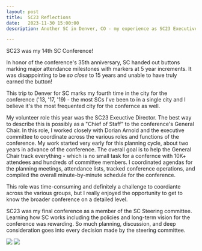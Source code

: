 ```yaml
---
layout: post
title:  SC23 Reflections
date:   2023-11-30 15:00:00
description: Another SC in Denver, CO - my experience as SC23 Executive Director and second SC as SIGHPC Chair.

---
```


SC23 was my 14th SC Conference! 

In honor of the conference's 35th anniversary, SC handed out buttons marking major attendance milestones with markers at 5 year increments. It was disappointing to be *so close* to 15 years and unable to have truly earned the button!

This trip to Denver for SC marks my fourth time in the city for the conference ('13, '17, '19) - the most SCs I've been to in a single city and I believe it's the most frequented city for the confernce as well. 

My volunteer role this year was the SC23 Exeuctive Director. The best way to describe this is possibly as a "Chief of Staff" to the conference's General Chair. In this role, I worked closely with Dorian Arnold and the executive committee to coordinate across the various roles and functions of the conference.  My work started very early for this planning cycle, about two years in advance of the conference.  The overall goal is to help the General Chair track everything - which is no small task for a confernce with 10K+ attendees and hundreds of committee members. I coordinated agendas for the planning meetings, attendance lists, tracked conference operations, and compiled the overall minute-by-minute schedule for the conference.

This role was time-consuming and definitely a challenge to coordiante across the various groups, but I really enjoyed the opportunity to get to know the broader conference on a detailed level.  

SC23 was my final conference as a member of the SC Steering committee. Learning how SC works including the policies and long-term vision for the conference was rewarding.  So much planning, discussion, and deep consideration goes into every decision made by the steering committee.  




<div class="img_row">
	<img class="col two" src="/img/SC22-5k-6.jpg">
    <img class="col one" src="/img/SC22-groupphotos-19.jpg">
</div>